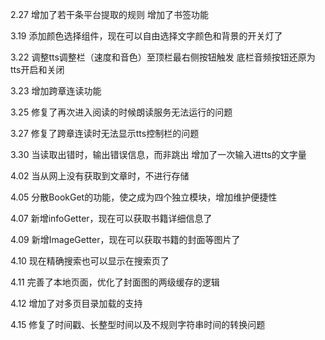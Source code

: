 ﻿2.27
增加了若干条平台提取的规则
增加了书签功能

3.19
添加颜色选择组件，现在可以自由选择文字颜色和背景的开关灯了

3.22
调整tts调整栏（速度和音色）至顶栏最右侧按钮触发
底栏音频按钮还原为tts开启和关闭

3.23
增加跨章连读功能

3.25
修复了再次进入阅读的时候朗读服务无法运行的问题

3.27
修复了跨章连读时无法显示tts控制栏的问题

3.30
当读取出错时，输出错误信息，而非跳出
增加了一次输入进tts的文字量

4.02
当从网上没有获取到文章时，不进行存储

4.05
分散BookGet的功能，使之成为四个独立模块，增加维护便捷性

4.07
新增infoGetter，现在可以获取书籍详细信息了

4.09
新增ImageGetter，现在可以获取书籍的封面等图片了

4.10
现在精确搜索也可以显示在搜索页了

4.11
完善了本地页面，优化了封面图的两级缓存的逻辑

4.12
增加了对多页目录加载的支持

4.15
修复了时间戳、长整型时间以及不规则字符串时间的转换问题